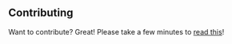 

## Contributing

Want to contribute? Great! Please take a few minutes to
[read this](CONTRIBUTING.md)!

